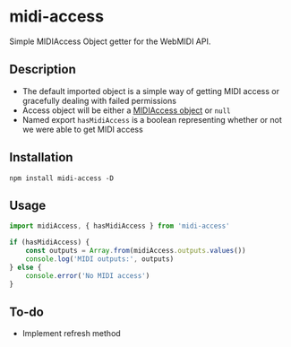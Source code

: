 # midi-access

Simple MIDIAccess Object getter for the WebMIDI API.

## Description

-   The default imported object is a simple way of getting MIDI access or gracefully dealing with failed permissions
-   Access object will be either a [MIDIAccess object](https://developer.mozilla.org/en-US/docs/Web/API/MIDIAccess) or `null`
-   Named export `hasMidiAccess` is a boolean representing whether or not we were able to get MIDI access

## Installation

    npm install midi-access -D

## Usage

```javascript
import midiAccess, { hasMidiAccess } from 'midi-access'

if (hasMidiAccess) {
    const outputs = Array.from(midiAccess.outputs.values())
    console.log('MIDI outputs:', outputs)
} else {
    console.error('No MIDI access')
}
```

## To-do

-   Implement refresh method
